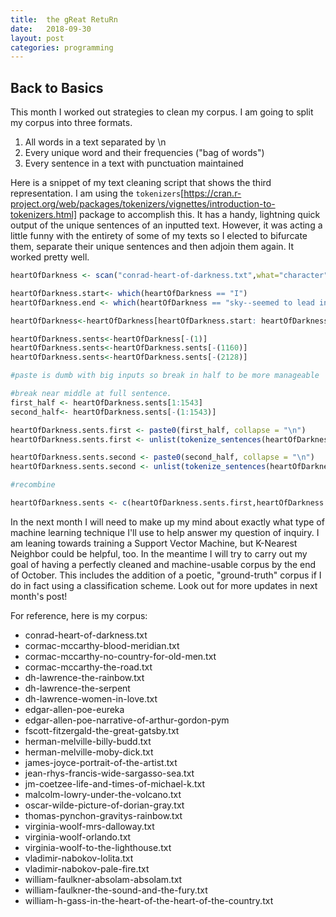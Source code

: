 ```yaml
---
title:  the gReat RetuRn
date:   2018-09-30
layout: post
categories: programming
---
```


## Back to Basics

This month I worked out strategies to clean my corpus. I am going to split my corpus into three formats. 
1. All words in a text separated by \n
2. Every unique word and their frequencies ("bag of words")
3. Every sentence in a text with punctuation maintained

Here is a snippet of my text cleaning script that shows the third representation. I am using the `tokenizers`[https://cran.r-project.org/web/packages/tokenizers/vignettes/introduction-to-tokenizers.html] package to accomplish this. It has a handy, lightning quick output of the unique sentences of an inputted text. However, it was acting a little funny with the entirety of some of my texts so I elected to bifurcate them, separate their unique sentences and then adjoin them again. It worked pretty well.


```R
heartOfDarkness <- scan("conrad-heart-of-darkness.txt",what="character",sep="\n")

heartOfDarkness.start<- which(heartOfDarkness == "I")
heartOfDarkness.end <- which(heartOfDarkness == "sky--seemed to lead into the heart of an immense darkness.")

heartOfDarkness<-heartOfDarkness[heartOfDarkness.start: heartOfDarkness.end]

heartOfDarkness.sents<-heartOfDarkness[-(1)]
heartOfDarkness.sents<-heartOfDarkness.sents[-(1160)]
heartOfDarkness.sents<-heartOfDarkness.sents[-(2128)]

#paste is dumb with big inputs so break in half to be more manageable

#break near middle at full sentence. 
first_half <- heartOfDarkness.sents[1:1543]
second_half<- heartOfDarkness.sents[-(1:1543)]

heartOfDarkness.sents.first <- paste0(first_half, collapse = "\n")
heartOfDarkness.sents.first <- unlist(tokenize_sentences(heartOfDarkness.sents.first))

heartOfDarkness.sents.second <- paste0(second_half, collapse = "\n")
heartOfDarkness.sents.second <- unlist(tokenize_sentences(heartOfDarkness.sents.second))

#recombine

heartOfDarkness.sents <- c(heartOfDarkness.sents.first,heartOfDarkness.sents.second)
```

In the next month I will need to make up my mind about exactly what type of machine learning technique I'll use to help answer my question of inquiry. I am leaning towards training a Support Vector Machine, but K-Nearest Neighbor could be helpful, too. In the meantime I will try to carry out my goal of having a perfectly cleaned and machine-usable corpus by the end of October. This includes the addition of a poetic, "ground-truth" corpus if I do in fact using a classification scheme. Look out for more updates in next month's post!

For reference, here is my corpus:

*	conrad-heart-of-darkness.txt
*	cormac-mccarthy-blood-meridian.txt
*	cormac-mccarthy-no-country-for-old-men.txt
*	cormac-mccarthy-the-road.txt
*	dh-lawrence-the-rainbow.txt
*	dh-lawrence-the-serpent
*	dh-lawrence-women-in-love.txt
*	edgar-allen-poe-eureka
*	edgar-allen-poe-narrative-of-arthur-gordon-pym
*	fscott-fitzergald-the-great-gatsby.txt
*	herman-melville-billy-budd.txt
*	herman-melville-moby-dick.txt
*	james-joyce-portrait-of-the-artist.txt
*	jean-rhys-francis-wide-sargasso-sea.txt
*	jm-coetzee-life-and-times-of-michael-k.txt
*	malcolm-lowry-under-the-volcano.txt
*	oscar-wilde-picture-of-dorian-gray.txt
*	thomas-pynchon-gravitys-rainbow.txt
*	virginia-woolf-mrs-dalloway.txt
*	virginia-woolf-orlando.txt
*	virginia-woolf-to-the-lighthouse.txt
*	vladimir-nabokov-lolita.txt
*	vladimir-nabokov-pale-fire.txt
*	william-faulkner-absolam-absolam.txt
*	william-faulkner-the-sound-and-the-fury.txt
*	william-h-gass-in-the-heart-of-the-heart-of-the-country.txt
